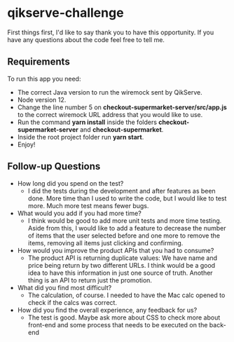 # qikserve-challenge

First things first, I'd like to say thank you to have this opportunity. If you have any questions about the code feel free to tell me.

## Requirements
To run this app you need:
 - The correct Java version to run the wiremock sent by QikServe.
 - Node version 12.
 - Change the line number 5 on **checkout-supermarket-server/src/app.js** to the correct wiremock URL address that you would like to use.
 - Run the command **yarn install** inside the folders **checkout-supermarket-server** and **checkout-supermarket**.
 - Inside the root project folder run **yarn start**.
 - Enjoy!


## Follow-up Questions

 - How long did you spend on the test? 
	 - I did the tests during the development and after features as been done. More time than I used to write the code, but I would like to test more. Much more test means fewer bugs.
 - What would you add if you had more time? 
	 - I think would be good to add more unit tests and more time testing. Aside from this, I would like to add a feature to decrease the number of items that the user selected before and one more to remove the items, removing all items just clicking and confirming. 
 - How would you improve the product APIs that you had to consume? 
	 - The product API is returning duplicate values: We have name and price being return by two different URLs. I think would be a good idea to have this information in just one source of truth. Another thing is an API to return just the promotion. 
 - What did you find most difficult?
	 - The calculation, of course. I needed to have the Mac calc opened to check if the calcs was correct.
 - How did you find the overall experience, any feedback for us?
	 - The test is good. Maybe ask more about CSS to check more about front-end and some process that needs to be executed on the back-end
